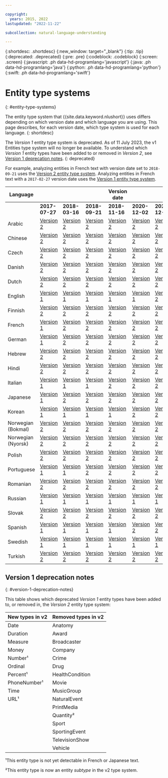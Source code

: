 ```yaml
---

copyright:
  years: 2015, 2022
lastupdated: "2022-11-22"

subcollection: natural-language-understanding

---
```


{:shortdesc: .shortdesc}
{:new_window: target="_blank"}
{:tip: .tip}
{:deprecated: .deprecated}
{:pre: .pre}
{:codeblock: .codeblock}
{:screen: .screen}
{:javascript: .ph data-hd-programlang='javascript'}
{:java: .ph data-hd-programlang='java'}
{:python: .ph data-hd-programlang='python'}
{:swift: .ph data-hd-programlang='swift'}

# Entity type systems
{: #entity-type-systems}

The entity type system that {{site.data.keyword.nlushort}} uses differs depending on which version date and which language you are using. This page describes, for each version date, which type system is used for each language.
{: shortdesc}

The _Version 1_ entity type system is deprecated. As of 11 July 2023, the v1 Entities type system will no longer be available. To understand which _Version 1_ entity types have been added to or removed in _Version 2_, see [Version 1 deprecation notes](/docs/natural-language-understanding?topic=natural-language-understanding-entity-type-systems#version-1-deprecation-notes).
{: deprecated}

For example, analyzing entities in French text with version date set to `2018-09-21` uses the [Version 2 entity type system][v2]. Analyzing entities in French text with a `2017-02-27` version date uses the [Version 1 entity type system][v1].

| Language |   |   |   | Version date |   |   |   |
| --- | --- | --- | --- | --- | --- | -- | -- |
|     | **2017-07-27** | **2018-03-16** | **2018-09-21** | **2018-11-16** | **2020-12-02** | **2020-12-09** | **2022-08-10** |
| Arabic | [Version 2][v2] | [Version 2][v2] | [Version 2][v2] | [Version 2][v2] | [Version 2][v2] | [Version 2][v2] | [Version 2][v2] |
| Chinese | [Version 2][v2] | [Version 2][v2] | [Version 2][v2] | [Version 2][v2] | [Version 2][v2] | [Version 2][v2] | [Version 2][v2] |
| Czech | [Version 2][v2] | [Version 2][v2] | [Version 2][v2] | [Version 2][v2] | [Version 2][v2] | [Version 2][v2] | [Version 2][v2] |
| Danish | [Version 2][v2] |[Version 2][v2] | [Version 2][v2] | [Version 2][v2] | [Version 2][v2] | [Version 2][v2] | [Version 2][v2] |
| Dutch | [Version 2][v2] | [Version 2][v2] | [Version 2][v2] | [Version 2][v2] | [Version 2][v2] | [Version 2][v2] | [Version 2][v2] |
| English | [Version 1][v1] | [Version 1][v1] | [Version 1][v1] | [Version 1][v1] | [Version 1][v1] | [Version 2][v2] | [Version 2][v2] |
| Finnish | [Version 2][v2] | [Version 2][v2] | [Version 2][v2] | [Version 2][v2] | [Version 2][v2] | [Version 2][v2] | [Version 2][v2] |
| French | [Version 1][v1] | [Version 2][v2] | [Version 2][v2] | [Version 2][v2] | [Version 2][v2] | [Version 2][v2] | [Version 2][v2] |
| German | [Version 1][v1] | [Version 2][v2] | [Version 2][v2] | [Version 2][v2] | [Version 2][v2] | [Version 2][v2] | [Version 2][v2] |
| Hebrew | [Version 2][v2] | [Version 2][v2] | [Version 2][v2] | [Version 2][v2] | [Version 2][v2] | [Version 2][v2] | [Version 2][v2] |
| Hindi | [Version 2][v2] | [Version 2][v2] | [Version 2][v2] | [Version 2][v2] | [Version 2][v2] | [Version 2][v2] | [Version 2][v2] |
| Italian | [Version 1][v1] | [Version 1][v1] | [Version 1][v1] | [Version 2][v2] | [Version 2][v2] | [Version 2][v2] | [Version 2][v2] |
| Japanese | [Version 1][v1] | [Version 2][v2] | [Version 2][v2] | [Version 2][v2] | [Version 2][v2] | [Version 2][v2] | [Version 2][v2] |
| Korean | [Version 1][v1] | [Version 1][v1] | [Version 1][v1] | [Version 1][v1] | [Version 2][v2] | [Version 2][v2] | [Version 2][v2] |
| Norwegian (Bokmal) | [Version 2][v2] | [Version 2][v2] | [Version 2][v2] | [Version 2][v2] | [Version 2][v2] | [Version 2][v2] | [Version 2][v2] |
| Norwegian (Nyorsk) | [Version 2][v2] | [Version 2][v2] | [Version 2][v2] | [Version 2][v2] | [Version 2][v2] | [Version 2][v2] | [Version 2][v2] |
| Polish | [Version 2][v2] | [Version 2][v2] | [Version 2][v2] | [Version 2][v2] | [Version 2][v2] | [Version 2][v2] | [Version 2][v2] |
| Portuguese | [Version 1][v1] | [Version 1][v1] | [Version 2][v2] | [Version 2][v2] | [Version 2][v2] | [Version 2][v2] | [Version 2][v2] |
| Romanian | [Version 2][v2] | [Version 2][v2] | [Version 2][v2] | [Version 2][v2] | [Version 2][v2] | [Version 2][v2] | [Version 2][v2] |
| Russian | [Version 1][v1] | [Version 1][v1] | [Version 1][v1] | [Version 1][v1] | [Version 1][v1] | [Version 1][v1] | [Version 2][v2] |
| Slovak | [Version 2][v2] | [Version 2][v2] | [Version 2][v2] | [Version 2][v2] | [Version 2][v2] | [Version 2][v2] | [Version 2][v2] |
| Spanish | [Version 1][v1] | [Version 1][v1] | [Version 1][v1] | [Version 1][v1] | [Version 2][v2] | [Version 2][v2] | [Version 2][v2] |
| Swedish | [Version 1][v1] | [Version 1][v1] | [Version 1][v1] | [Version 1][v1] | [Version 1][v1] | [Version 1][v1] | [Version 2][v2] |
| Turkish | [Version 2][v2] | [Version 2][v2] | [Version 2][v2] | [Version 2][v2] | [Version 2][v2] | [Version 2][v2] | [Version 2][v2] |

## Version 1 deprecation notes
{: #version-1-deprecation-notes}

This table shows which deprecated _Version 1_ entity types have been added to, or removed in, the _Version 2_ entity type system:

| New types in v2 | Removed types in v2 |
|:---|:---|
| Date | Anatomy |
| Duration | Award |
| Measure | Broadcaster |
| Money | Company |
| Number¹ | Crime |
| Ordinal | Drug |
| Percent¹ | HealthCondition |
| PhoneNumber¹ | Movie |
| Time | MusicGroup |
| URL¹ | NaturalEvent |
|   | PrintMedia |
|   | Quantity² |
|   | Sport |
|   | SportingEvent |
|   | TelevisionShow |
|   | Vehicle |

¹This entity type is not yet detectable in French or Japanese text.

²This entity type is now an entity _subtype_ in the v2 type system.


[v1]: /docs/natural-language-understanding/?topic=natural-language-understanding-entity-types-version-1
[v2]: /docs/natural-language-understanding/?topic=natural-language-understanding-entity-types-version-2
